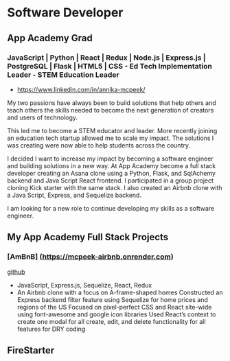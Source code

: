 
# Software Developer 
## App Academy Grad 
### JavaScript | Python | React | Redux | Node.js | Express.js | PostgreSQL | Flask | HTML5 | CSS - Ed Tech Implementation Leader  - STEM Education Leader
* https://www.linkedin.com/in/annika-mcpeek/

My two passions have always been to build solutions that help others and teach others the skills needed to become the next generation of creators and users of technology. 

This led me to become a STEM educator and leader. More recently joining an education tech startup allowed me to scale my impact. The solutions I was creating were now able to help students across the country. 

I decided I want to increase my impact by becoming a software engineer and building solutions in a new way. At App Academy become a full stack developer creating an Asana clone using a Python, Flask, and SqlAchemy backend and Java Script React frontend. I participated in a group project cloning Kick starter with the same stack. I also created an Airbnb clone with a Java Script, Express, and Sequelize backend. 

I am looking for a new role to continue developing my skills as a software engineer.


## My App Academy Full Stack Projects
### [AmBnB] (https://mcpeek-airbnb.onrender.com)
[github](https://github.com/amcpeek/API-Project)
* JavaScript, Express.js, Sequelize, React, Redux  
* An Airbnb clone with a focus on A-frame-shaped homes
Constructed an Express backend filter feature using Sequelize for home prices and regions of the US
Focused on pixel-perfect CSS and React site-wide using font-awesome and google icon libraries
Used React’s context to create one modal for all create, edit, and delete functionality for all features for DRY coding


## FireStarter


<!--
**amcpeek/amcpeek** is a ✨ _special_ ✨ repository because its `README.md` (this file) appears on your GitHub profile.

Here are some ideas to get you started:

- 🔭 I’m currently working on ...
- 🌱 I’m currently learning ...
- 👯 I’m looking to collaborate on ...
- 🤔 I’m looking for help with ...
- 💬 Ask me about ...
- 📫 How to reach me: ...
- 😄 Pronouns: ...
- ⚡ Fun fact: ...
-->
